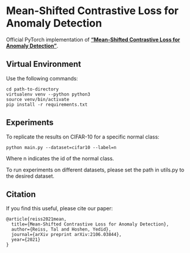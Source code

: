 # Mean-Shifted Contrastive Loss for Anomaly Detection
Official PyTorch implementation of [**“Mean-Shifted Contrastive Loss for Anomaly Detection”**](https://arxiv.org/pdf/2106.03844.pdf).

## Virtual Environment
Use the following commands:
```
cd path-to-directory
virtualenv venv --python python3
source venv/bin/activate
pip install -r requirements.txt
```

## Experiments
To replicate the results on CIFAR-10 for a specific normal class:
```
python main.py --dataset=cifar10 --label=n
```
Where n indicates the id of the normal class.

To run experiments on different datasets, please set the path in utils.py to the desired dataset.

## Citation
If you find this useful, please cite our paper:
```
@article{reiss2021mean,
  title={Mean-Shifted Contrastive Loss for Anomaly Detection},
  author={Reiss, Tal and Hoshen, Yedid},
  journal={arXiv preprint arXiv:2106.03844},
  year={2021}
}
```
